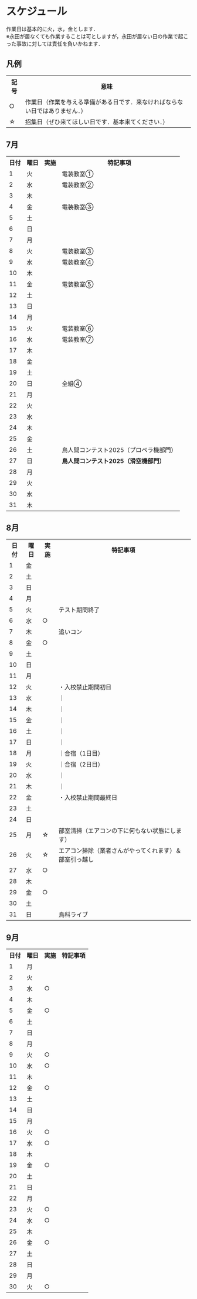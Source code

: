 # スケジュール

作業日は基本的に火，水，金とします．  
※永田が居なくても作業することは可としますが，永田が居ない日の作業で起こった事故に対しては責任を負いかねます．

## 凡例
<table>
  <tr>
    <th>記号</th><th>意味</th>
  </tr>
  <tr><td>○</td><td>作業日（作業を与える準備がある日です．来なければならない日ではありません．）</td></tr>
  <tr><td>☆</td><td>招集日（ぜひ来てほしい日です．基本来てください．）</td></tr>
</table>

## 7月
<table>
  <tr>
    <th>日付</th><th>曜日</th><th>実施</th><th>特記事項</th>
  </tr>
  <tr><td>1</td><td>火</td><td></td><td>電装教室①</td></tr>
  <tr><td>2</td><td>水</td><td></td><td>電装教室②</td></tr>
  <tr><td>3</td><td>木</td><td></td><td></td></tr>
  <tr><td>4</td><td>金</td><td></td><td><s>電装教室③</s></td></tr>
  <tr><td>5</td><td>土</td><td></td><td></td></tr>
  <tr><td>6</td><td>日</td><td></td><td></td></tr>
  <tr><td>7</td><td>月</td><td></td><td></td></tr>
  <tr><td>8</td><td>火</td><td></td><td>電装教室③</td></tr>
  <tr><td>9</td><td>水</td><td></td><td>電装教室④</td></tr>
  <tr><td>10</td><td>木</td><td></td><td></td></tr>
  <tr><td>11</td><td>金</td><td></td><td>電装教室⑤</td></tr>
  <tr><td>12</td><td>土</td><td></td><td></td></tr>
  <tr><td>13</td><td>日</td><td></td><td></td></tr>
  <tr><td>14</td><td>月</td><td></td><td></td></tr>
  <tr><td>15</td><td>火</td><td></td><td>電装教室⑥</td></tr>
  <tr><td>16</td><td>水</td><td></td><td>電装教室⑦</td></tr>
  <tr><td>17</td><td>木</td><td></td><td></td></tr>
  <tr><td>18</td><td>金</td><td></td><td></td></tr>
  <tr><td>19</td><td>土</td><td></td><td></td></tr>
  <tr><td>20</td><td>日</td><td></td><td>全組④</td></tr>
  <tr><td>21</td><td>月</td><td></td><td></td></tr>
  <tr><td>22</td><td>火</td><td></td><td></td></tr>
  <tr><td>23</td><td>水</td><td></td><td></td></tr>
  <tr><td>24</td><td>木</td><td></td><td></td></tr>
  <tr><td>25</td><td>金</td><td></td><td></td></tr>
  <tr><td>26</td><td>土</td><td></td><td>鳥人間コンテスト2025（プロペラ機部門）</td></tr>
  <tr><td>27</td><td>日</td><td></td><td><b>鳥人間コンテスト2025（滑空機部門）</b></td></tr>
  <tr><td>28</td><td>月</td><td></td><td></td></tr>
  <tr><td>29</td><td>火</td><td></td><td></td></tr>
  <tr><td>30</td><td>水</td><td></td><td></td></tr>
  <tr><td>31</td><td>木</td><td></td><td></td></tr>
</table>

## 8月
<table>
  <tr>
    <th>日付</th><th>曜日</th><th>実施</th><th>特記事項</th>
  </tr>
  <tr><td>1</td><td>金</td><td></td><td></td></tr>
  <tr><td>2</td><td>土</td><td></td><td></td></tr>
  <tr><td>3</td><td>日</td><td></td><td></td></tr>
  <tr><td>4</td><td>月</td><td></td><td></td></tr>
  <tr><td>5</td><td>火</td><td></td><td>テスト期間終了</td></tr>
  <tr><td>6</td><td>水</td><td>○</td><td></td></tr>
  <tr><td>7</td><td>木</td><td></td><td>追いコン</td></tr>
  <tr><td>8</td><td>金</td><td>○</td><td></td></tr>
  <tr><td>9</td><td>土</td><td></td><td></td></tr>
  <tr><td>10</td><td>日</td><td></td><td></td></tr>
  <tr><td>11</td><td>月</td><td></td><td></td></tr>
  <tr><td>12</td><td>火</td><td></td><td>・入校禁止期間初日</td></tr>
  <tr><td>13</td><td>水</td><td></td><td>｜</td></tr>
  <tr><td>14</td><td>木</td><td></td><td>｜</td></tr>
  <tr><td>15</td><td>金</td><td></td><td>｜</td></tr>
  <tr><td>16</td><td>土</td><td></td><td>｜</td></tr>
  <tr><td>17</td><td>日</td><td></td><td>｜</td></tr>
  <tr><td>18</td><td>月</td><td></td><td>｜合宿（1日目）</td></tr>
  <tr><td>19</td><td>火</td><td></td><td>｜合宿（2日目）</td></tr>
  <tr><td>20</td><td>水</td><td></td><td>｜</td></tr>
  <tr><td>21</td><td>木</td><td></td><td>｜</td></tr>
  <tr><td>22</td><td>金</td><td></td><td>・入校禁止期間最終日</td></tr>
  <tr><td>23</td><td>土</td><td></td><td></td></tr>
  <tr><td>24</td><td>日</td><td></td><td></td></tr>
  <tr><td>25</td><td>月</td><td>☆</td><td>部室清掃（エアコンの下に何もない状態にします）</td></tr>
  <tr><td>26</td><td>火</td><td>☆</td><td>エアコン掃除（業者さんがやってくれます）＆ 部室引っ越し</td></tr>
  <tr><td>27</td><td>水</td><td>○</td><td></td></tr>
  <tr><td>28</td><td>木</td><td></td><td></td></tr>
  <tr><td>29</td><td>金</td><td>○</td><td></td></tr>
  <tr><td>30</td><td>土</td><td></td><td></td></tr>
  <tr><td>31</td><td>日</td><td></td><td>鳥科ライブ</td></tr>
</table>

## 9月
<table>
  <tr>
    <th>日付</th><th>曜日</th><th>実施</th><th>特記事項</th>
  </tr>
  <tr><td>1</td><td>月</td><td></td><td></td></tr>
  <tr><td>2</td><td>火</td><td></td><td></td></tr>
  <tr><td>3</td><td>水</td><td>○</td><td></td></tr>
  <tr><td>4</td><td>木</td><td></td><td></td></tr>
  <tr><td>5</td><td>金</td><td>○</td><td></td></tr>
  <tr><td>6</td><td>土</td><td></td><td></td></tr>
  <tr><td>7</td><td>日</td><td></td><td></td></tr>
  <tr><td>8</td><td>月</td><td></td><td></td></tr>
  <tr><td>9</td><td>火</td><td>○</td><td></td></tr>
  <tr><td>10</td><td>水</td><td>○</td><td></td></tr>
  <tr><td>11</td><td>木</td><td></td><td></td></tr>
  <tr><td>12</td><td>金</td><td>○</td><td></td></tr>
  <tr><td>13</td><td>土</td><td></td><td></td></tr>
  <tr><td>14</td><td>日</td><td></td><td></td></tr>
  <tr><td>15</td><td>月</td><td></td><td></td></tr>
  <tr><td>16</td><td>火</td><td>○</td><td></td></tr>
  <tr><td>17</td><td>水</td><td>○</td><td></td></tr>
  <tr><td>18</td><td>木</td><td></td><td></td></tr>
  <tr><td>19</td><td>金</td><td>○</td><td></td></tr>
  <tr><td>20</td><td>土</td><td></td><td></td></tr>
  <tr><td>21</td><td>日</td><td></td><td></td></tr>
  <tr><td>22</td><td>月</td><td></td><td></td></tr>
  <tr><td>23</td><td>火</td><td>○</td><td></td></tr>
  <tr><td>24</td><td>水</td><td>○</td><td></td></tr>
  <tr><td>25</td><td>木</td><td></td><td></td></tr>
  <tr><td>26</td><td>金</td><td>○</td><td></td></tr>
  <tr><td>27</td><td>土</td><td></td><td></td></tr>
  <tr><td>28</td><td>日</td><td></td><td></td></tr>
  <tr><td>29</td><td>月</td><td></td><td></td></tr>
  <tr><td>30</td><td>火</td><td>○</td><td></td></tr>
</table>
